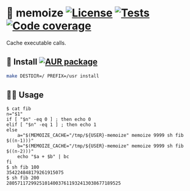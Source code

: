 :floppy_disk: memoize
[![License](https://img.shields.io/github/license/make-github-pseudonymous-again/memoize.svg?style=flat)](https://raw.githubusercontent.com/make-github-pseudonymous-again/memoize/main/LICENSE)
[![Tests](https://img.shields.io/github/actions/workflow/status/make-github-pseudonymous-again/memoize/ci:test.yml?branch=main&event=push&label=tests)](https://github.com/make-github-pseudonymous-again/memoize/actions/workflows/ci:test.yml?query=branch:main)
[![Code coverage](https://img.shields.io/codecov/c/github/make-github-pseudonymous-again/memoize.svg)](https://codecov.io/gh/make-github-pseudonymous-again/memoize)
==

Cache executable calls.

## :minidisc: Install [![AUR package](https://img.shields.io/aur/version/memoize)](https://aur.archlinux.org/packages/memoize)

```sh
make DESTDIR=/ PREFIX=/usr install
```

## :woman_astronaut: Usage

```shell
$ cat fib
n="$1"
if [ "$n" -eq 0 ] ; then echo 0
elif [ "$n" -eq 1 ] ; then echo 1
else
	a="$(MEMOIZE_CACHE="/tmp/${USER}-memoize" memoize 9999 sh fib $((n-1)))"
	b="$(MEMOIZE_CACHE="/tmp/${USER}-memoize" memoize 9999 sh fib $((n-2)))"
	echo "$a + $b" | bc
fi
$ sh fib 100
354224848179261915075
$ sh fib 200
280571172992510140037611932413038677189525
```
